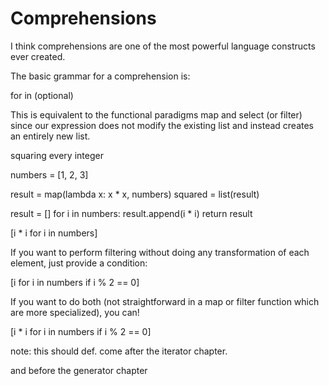 # Comprehensions 

I think comprehensions are one of the most powerful language constructs ever created.

The basic grammar for a comprehension is:

for <expression> in <iterable> <condition> (optional)

This is equivalent to the functional paradigms map and select (or filter) since our expression does not modify the existing list and instead creates an entirely new list.

squaring every integer 



numbers = [1, 2, 3]


result = map(lambda x: x * x, numbers)
squared = list(result)


result = []
for i in numbers: 
	result.append(i * i)
return result

[i * i for i in numbers]

If you want to perform filtering without doing any transformation of each element, just provide a condition: 

[i for i in numbers if i % 2 == 0]

If you want to do both (not straightforward in a map or filter function which are more specialized), you can! 

[i * i for i in numbers if i % 2 == 0]

note: this should def. come after the iterator chapter. 

and before the generator chapter